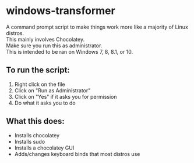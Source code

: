 # windows-transformer
A command prompt script to make things work more like a majority of Linux distros.  
This mainly involves Chocolatey.  
Make sure you run this as administrator.  
This is intended to be ran on Windows 7, 8, 8.1, or 10.  

## To run the script:  
1. Right click on the file  
2. Click on "Run as Administrator"  
3. Click on "Yes" if it asks you for permission  
4. Do what it asks you to do

## What this does:
- Installs chocolatey
- Installs sudo
- Installs a chocolatey GUI
- Adds/changes keyboard binds that most distros use
